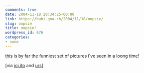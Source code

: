 ```yaml
---
comments: true
date: 2004-11-18 20:34:25+00:00
link: https://habi.gna.ch/2004/11/18/oopsie/
slug: oopsie
title: oopsie!
wordpress_id: 676
categories:
- none
---
```



[this](http://zattevrienden.realroot.be/depanneren.htm) is by far the funniest set of pictures i've seen in a loong time!



[via [joi.ito](http://joi.ito.com/archives/2004/11/19/ooops.html) and [urs](http://circle.ch/blog/p1580.html)]

